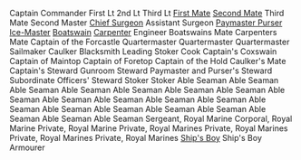 Captain
Commander
First Lt
2nd Lt
Third Lt
[First Mate](https://en.wikipedia.org/wiki/Master%27s_mate)
[Second Mate](https://en.wikipedia.org/wiki/Second_master)
Third Mate
Second Master
[Chief Surgeon](https://en.wikipedia.org/wiki/Naval_surgeon)
Assistant Surgeon
[Paymaster Purser](https://en.wikipedia.org/wiki/Supply_officer_(Royal_Navy))
[Ice-Master](https://en.wikipedia.org/wiki/Master_(naval))
[Boatswain](https://en.wikipedia.org/wiki/Boatswain#Royal_Navy)
[Carpenter](https://en.wikipedia.org/wiki/Royal_Navy_ranks,_rates,_and_uniforms_of_the_18th_and_19th_centuries#Minors_in_the_Royal_Navy)
Engineer
Boatswains Mate
Carpenters Mate
Captain of the Forcastle
Quartermaster
Quartermaster
Quartermaster
Sailmaker
Caulker
Blacksmith
Leading Stoker
Cook
Captain's Coxswain
Captain of Maintop
Captain of Foretop
Captain of the Hold
Caulker's Mate
Captain's Steward
Gunroom Steward
Paymaster and Purser's Steward
Subordinate Officers' Steward
Stoker
Stoker
Able Seaman
Able Seaman
Able Seaman
Able Seaman
Able Seaman
Able Seaman
Able Seaman
Able Seaman
Able Seaman
Able Seaman
Able Seaman
Able Seaman
Able Seaman
Able Seaman
Able Seaman
Able Seaman
Able Seaman
Able Seaman
Able Seaman
Able Seaman
Sergeant, Royal Marine
Corporal, Royal Marine
Private, Royal Marine
Private, Royal Marines
Private, Royal Marines
Private, Royal Marines
Private, Royal Marines
[Ship's Boy](https://en.wikipedia.org/wiki/Cabin_boy "Cabin boy")
Ship's Boy
Armourer